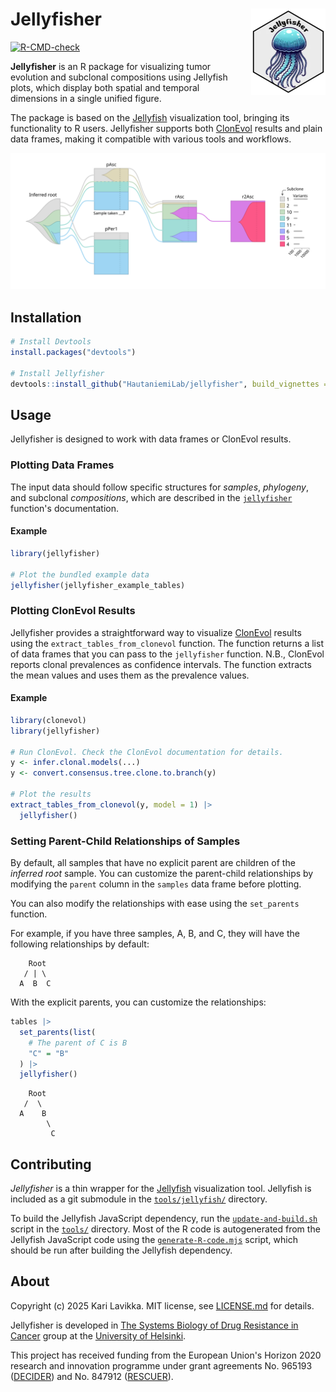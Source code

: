 # <img src="man/figures/logo.webp" alt="Jellyfisher hexagon" align="right" height="138" style="margin-left: 0.5em" /> Jellyfisher

<!-- badges: start -->

[![R-CMD-check](https://github.com/HautaniemiLab/jellyfisher/actions/workflows/R-CMD-check.yaml/badge.svg)](https://github.com/HautaniemiLab/jellyfisher/actions/workflows/R-CMD-check.yaml)

<!-- badges: end -->

**Jellyfisher** is an R package for visualizing tumor evolution and subclonal
compositions using Jellyfish plots, which display both spatial and temporal
dimensions in a single unified figure.

The package is based on the
[Jellyfish](https://github.com/HautaniemiLab/jellyfish) visualization tool,
bringing its functionality to R users. Jellyfisher supports both
[ClonEvol](https://github.com/hdng/clonevol) results and plain data frames,
making it compatible with various tools and workflows.

![Jellyfisher Example Plot](https://raw.githubusercontent.com/HautaniemiLab/jellyfish/refs/heads/main/docs/example.svg)

## Installation

```R
# Install Devtools
install.packages("devtools")

# Install Jellyfisher
devtools::install_github("HautaniemiLab/jellyfisher", build_vignettes = TRUE)
```

## Usage

Jellyfisher is designed to work with data frames or ClonEvol results.

### Plotting Data Frames

The input data should follow specific structures for _samples_, _phylogeny_, and
subclonal _compositions_, which are described in the
[`jellyfisher`](https://hautaniemilab.github.io/jellyfisher/reference/jellyfisher.html)
function's documentation.

#### Example

```R
library(jellyfisher)

# Plot the bundled example data
jellyfisher(jellyfisher_example_tables)
```

### Plotting ClonEvol Results

Jellyfisher provides a straightforward way to visualize
[ClonEvol](https://github.com/hdng/clonevol) results using the
`extract_tables_from_clonevol` function. The function returns a list of data
frames that you can pass to the `jellyfisher` function. N.B., ClonEvol reports
clonal prevalences as confidence intervals. The function extracts the mean
values and uses them as the prevalence values.

#### Example

```R
library(clonevol)
library(jellyfisher)

# Run ClonEvol. Check the ClonEvol documentation for details.
y <- infer.clonal.models(...)
y <- convert.consensus.tree.clone.to.branch(y)

# Plot the results
extract_tables_from_clonevol(y, model = 1) |>
  jellyfisher()
```

### Setting Parent-Child Relationships of Samples

By default, all samples that have no explicit parent are children of the
_inferred root_ sample. You can customize the parent-child relationships by
modifying the `parent` column in the `samples` data frame before plotting.

You can also modify the relationships with ease using the `set_parents`
function.

For example, if you have three samples, A, B, and C, they will have the
following relationships by default:

```
    Root
   / | \
  A  B  C
```

With the explicit parents, you can customize the relationships:

```R
tables |>
  set_parents(list(
    # The parent of C is B
    "C" = "B"
  ) |>
  jellyfisher()
```

```
    Root
   /  \
  A    B
        \
         C
```

## Contributing

_Jellyfisher_ is a thin wrapper for the
[Jellyfish](https://github.com/HautaniemiLab/jellyfish) visualization tool.
Jellyfish is included as a git submodule in the
[`tools/jellyfish/`](tools/jellyfish) directory.

To build the Jellyfish JavaScript dependency, run the
[`update-and-build.sh`](tools/update-and-build.sh) script in the
[`tools/`](tools/) directory. Most of the R code is autogenerated from the
Jellyfish JavaScript code using the
[`generate-R-code.mjs`](tools/generate-R-code.mjs) script, which should be run
after building the Jellyfish dependency.

## About

Copyright (c) 2025 Kari Lavikka. MIT license, see [LICENSE.md](LICENSE.md) for details.

Jellyfisher is developed in [The Systems Biology of Drug Resistance in
Cancer](https://www.helsinki.fi/en/researchgroups/systems-biology-of-drug-resistance-in-cancer)
group at the [University of Helsinki](https://www.helsinki.fi/en).

This project has received funding from the European Union's Horizon 2020
research and innovation programme under grant agreements No. 965193
([DECIDER](https://www.deciderproject.eu/)) and No. 847912
([RESCUER](https://www.rescuer.uio.no/)).
